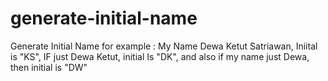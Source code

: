 # generate-initial-name
Generate Initial Name for example : My Name Dewa Ketut Satriawan, Iniital is "KS", IF just Dewa Ketut, initial Is "DK", and also if my name just Dewa, then initial is "DW"
